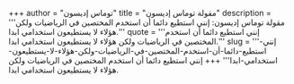 +++
author = "توماس إديسون"
title = "مقولة توماس إديسون"
description = '''مقولة توماس إديسون: إنني استطيع دائما أن استخدم المختصين في الرياضيات ولكن هؤلاء لا يستطيعون استخدامي ابدا.'''
quote = '''إنني استطيع دائما أن استخدم المختصين في الرياضيات ولكن هؤلاء لا يستطيعون استخدامي ابدا.'''
slug = '''إنني-استطيع-دائما-أن-استخدم-المختصين-في-الرياضيات-ولكن-هؤلاء-لا-يستطيعون-استخدامي-ابدا'''
+++
إنني استطيع دائما أن استخدم المختصين في الرياضيات ولكن هؤلاء لا يستطيعون استخدامي ابدا.
